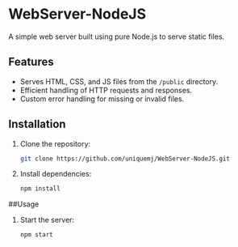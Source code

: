 # WebServer-NodeJS

A simple web server built using pure Node.js to serve static files.

## Features
- Serves HTML, CSS, and JS files from the `/public` directory.
- Efficient handling of HTTP requests and responses.
- Custom error handling for missing or invalid files.

## Installation

1. Clone the repository:
   ```bash
   git clone https://github.com/uniquemj/WebServer-NodeJS.git

2. Install dependencies:
   ```bash
   npm install

##Usage

1. Start the server:
    ```bash
    npm start
